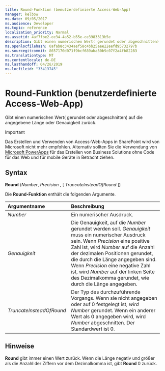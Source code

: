 ```yaml
---
title: Round-Funktion (benutzerdefinierte Access-Web-App)
manager: kelbow
ms.date: 09/05/2017
ms.audience: Developer
ms.topic: reference
localization_priority: Normal
ms.assetid: 4af7fbe2-ee34-4a52-b55e-ce3983313b5e
description: Gibt einen numerischen Wert( gerundet oder abgeschnitten) auf die angegebene Länge oder Genauigkeit zurück.
ms.openlocfilehash: 0afab8c3434aef58c4bb25aee22eefd95732797b
ms.sourcegitcommit: 8657170d071f9bcf680aba50b9c07f2a4fb82283
ms.translationtype: MT
ms.contentlocale: de-DE
ms.lasthandoff: 04/28/2019
ms.locfileid: "33413745"
---
```

# <a name="round-function-access-custom-web-app"></a>Round-Funktion (benutzerdefinierte Access-Web-App)

Gibt einen numerischen Wert( gerundet oder abgeschnitten) auf die angegebene Länge oder Genauigkeit zurück.
  
> [!IMPORTANT]
> Das Erstellen und Verwenden von Access-Web-Apps in SharePoint wird von Microsoft nicht mehr empfohlen. Alternativ sollten Sie die Verwendung von [Microsoft PowerApps](https://powerapps.microsoft.com/en-us/) für das Erstellen von Business Solutions ohne Code für das Web und für mobile Geräte in Betracht ziehen. 
  
## <a name="syntax"></a>Syntax

 **Round** (*Number*, *Precision*  , [  *TruncateInsteadOfRound*  ]) 
  
Die **Round-Funktion** enthält die folgenden Argumente. 
  
|**Argumentname**|**Beschreibung**|
|:-----|:-----|
| *Number*  <br/> |Ein numerischer Ausdruck.  <br/> |
| *Genauigkeit*  <br/> |Die Genauigkeit, auf die  *Number*  gerundet werden soll.  *Genauigkeit*  muss ein numerischer Ausdruck sein. Wenn  *Precision*  eine positive Zahl ist, wird  *Number*  auf die Anzahl der dezimalen Positionen gerundet, die durch die Länge angegeben sind. Wenn  *Precision*  eine negative Zahl ist, wird  *Number*  auf der linken Seite des Dezimalkomma gerundet, wie durch die Länge angegeben.  <br/> |
| *TruncateInsteadOfRound*  <br/> |Der Typ des durchzuführende Vorgangs. Wenn sie nicht angegeben oder auf 0 festgelegt ist,  *wird Number*  gerundet. Wenn ein anderer Wert als 0 angegeben wird, wird  *Number*  abgeschnitten. Der Standardwert ist 0.  <br/> |
   
## <a name="remarks"></a>Hinweise

 **Round** gibt immer einen Wert zurück. Wenn die Länge negativ und größer als die Anzahl der Ziffern vor dem Dezimalkomma ist, gibt **Round** 0 zurück. 
  

